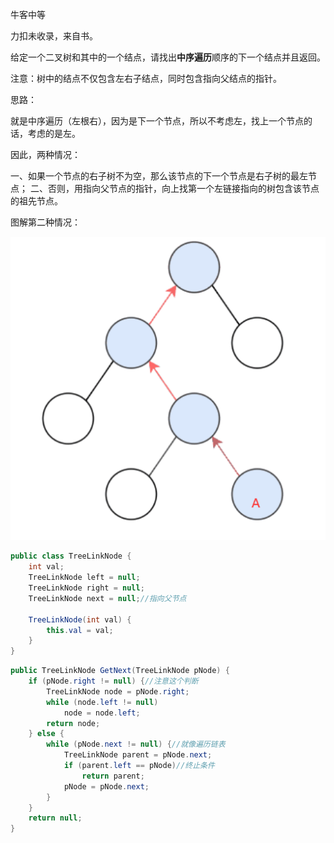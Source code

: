 牛客中等

力扣未收录，来自书。



给定一个二叉树和其中的一个结点，请找出**中序遍历**顺序的下一个结点并且返回。

注意：树中的结点不仅包含左右子结点，同时包含指向父结点的指针。



思路：

就是中序遍历（左根右），因为是下一个节点，所以不考虑左，找上一个节点的话，考虑的是左。

因此，两种情况：

一、如果一个节点的右子树不为空，那么该节点的下一个节点是右子树的最左节点；
二、否则，用指向父节点的指针，向上找第一个左链接指向的树包含该节点的祖先节点。

图解第二种情况：

![1608551375110](../../../assets/1608551375110.png)


```java
public class TreeLinkNode { 
    int val;
    TreeLinkNode left = null;
    TreeLinkNode right = null;
    TreeLinkNode next = null;//指向父节点
 
    TreeLinkNode(int val) {
        this.val = val;
    }
}
```
```java
public TreeLinkNode GetNext(TreeLinkNode pNode) {
    if (pNode.right != null) {//注意这个判断
        TreeLinkNode node = pNode.right;
        while (node.left != null)
            node = node.left;
        return node;
    } else {
        while (pNode.next != null) {//就像遍历链表
            TreeLinkNode parent = pNode.next;
            if (parent.left == pNode)//终止条件
                return parent;
            pNode = pNode.next;
        }
    }
    return null;
}
```

